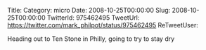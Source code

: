Title: 
Category: micro
Date: 2008-10-25T00:00:00
Slug: 2008-10-25T00:00:00
TwitterId: 975462495
TweetUrl: https://twitter.com/mark_philpot/status/975462495
ReTweetUser: 

Heading out to Ten Stone in Philly, going to try to stay dry
